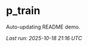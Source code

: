 # p_train

Auto-updating README demo.

<!--START_SECTION:status-->
_Last run: 2025-10-18 21:16 UTC_
<!--END_SECTION:status-->




































































































































































































































































































































































































































































































































































































































































































































































































































































































































































































































































































































































































































































































































































































